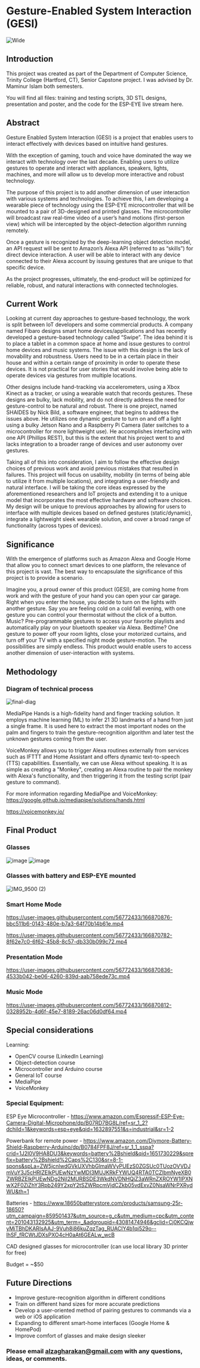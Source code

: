 # Gesture-Enabled System Interaction (GESI) 

![Wide](https://user-images.githubusercontent.com/56772433/166868257-141398ff-e997-40f7-a708-0f5f75153c0c.png)

## Introduction
This project was created as part of the Department of Computer Science, Trinity College (Hartford, CT), Senior Capstone project. I was advised by Dr. Maminur Islam both semesters. 

You will find all files: training and testing scripts, 3D STL designs, presentation and poster, and the code for the ESP-EYE live stream here.

## Abstract
Gesture Enabled System Interaction (GESI) is a project that enables users to interact effectively
with devices based on intuitive hand gestures. 

With the exception of gaming, touch and voice have dominated the way we interact with technology over the last decade. Enabling users to utilize gestures to operate and interact with appliances, speakers, lights, machines, and more
will allow us to develop more interactive and robust technology. 

The purpose of this project is to add another dimension of user interaction with various systems and technologies. To achieve
this, I am developing a wearable piece of technology using the ESP-EYE microcontroller that will be mounted to a pair of 3D-designed and printed glasses. The microcontroller will broadcast raw real-time video of a user’s hand motions (first-person view) which will be intercepted by the object-detection algorithm running remotely. 

Once a gesture is recognized by the deep-learning object detection model, an API request will be sent to Amazon’s Alexa API (referred to as “skills”) for direct device interaction. A user will be able to interact with any device connected to
their Alexa account by issuing gestures that are unique to that specific device. 

As the project progresses, ultimately, the end-product will be optimized for reliable, robust, and natural
interactions with connected technologies.

## Current Work
Looking at current day approaches to gesture-based technology, the work is split between IoT developers and some commercial products. A company named Fibaro designs smart home devices/applications and has recently developed a gesture-based technology called “Swipe”. The idea behind it is to place a tablet in a common space at home and issue gestures to control home devices and music systems. The issue with this design is the lack of movability and robustness. Users need to be in a certain place in their house and within a certain range of proximity in order to operate these devices. It is not practical for user stories that would involve being able to operate devices via gestures from multiple locations. 


Other designs include hand-tracking via accelerometers, using a Xbox Kinect as a tracker, or using a wearable watch that records gestures. These designs are bulky, lack mobility, and do not directly address the need for gesture-control to be natural and robust. There is one project, named SHAIDES by Nick Bild, a software engineer, that begins to address the issues above. He utilizes one dynamic gesture to turn on and off a light using a bulky Jetson Nano and a Raspberry Pi Camera (later switches to a microcontroller for more lightweight use). He accomplishes interfacing with one API (Phillips REST), but this is the extent that his project went to and lacks integration to a broader range of devices and user autonomy over gestures. 


Taking all of this into consideration, I aim to follow the effective design choices of previous work and avoid previous mistakes that resulted in failures. This project will focus on usability, mobility (in terms of being able to utilize it from multiple locations), and integrating a user-friendly and natural interface. I will be taking the core ideas expressed by the aforementioned researchers and IoT projects and extending it to a unique model that incorporates the most effective hardware and software choices. My design will be unique to previous approaches by allowing for users to interface with multiple devices based on defined gestures (static/dynamic), integrate a lightweight sleek wearable solution, and cover a broad range of functionality (across types of devices). 

## Significance
With the emergence of platforms such as Amazon Alexa and Google Home that allow you to connect smart devices to one platform, the relevance of this project is vast. The best way to encapsulate the significance of this project is to provide a scenario. 


Imagine you, a proud owner of this product (GESI), are coming home from work and with the gesture of your hand you can open your car garage. Right when you enter the house, you decide to turn on the lights with another gesture. Say you are feeling cold on a cold fall evening, with one gesture you can control your thermostat without the click of a button. Music? Pre-programmable gestures to access your favorite playlists and automatically play on your bluetooth speaker via Alexa. Bedtime? One gesture to power off your room lights, close your motorized curtains, and turn off your TV with a specified night mode gesture-motion. The possibilities are simply endless. This product would enable users to access another dimension of user-interaction with systems. 

## Methodology 
### Diagram of technical process
![final-diag](https://user-images.githubusercontent.com/56772433/166872247-c94d92d8-1087-4272-9854-899e629259da.png)

MediaPipe Hands is a high-fidelity hand and finger tracking solution. It employs machine learning (ML) to infer 21 3D landmarks of a hand from just a single frame. It is used here to extract the most important nodes on the palm and fingers to train the gesture-recognition algorithm and later test the unknown gestures coming from the user. 

VoiceMonkey allows you to trigger Alexa routines externally from services such as IFTTT and Home Assistant and offers dynamic text-to-speech (TTS) capabilities. Essentially, we can use Alexa without speaking. It is as simple as creating a "Monkey", creating an Alexa routine to pair the monkey with Alexa's functionality, and then triggering it from the testing script (pair gesture to command).

For more information regarding MediaPipe and VoiceMonkey:
https://google.github.io/mediapipe/solutions/hands.html

https://voicemonkey.io/

## Final Product
### Glasses
![image](https://user-images.githubusercontent.com/56772433/166872523-e2d59323-f63a-495b-a239-a1b01f4f47da.png)
![image](https://user-images.githubusercontent.com/56772433/166872605-cad3b2f9-a659-4340-b80a-7ec320c98b9f.png)

### Glasses with battery and ESP-EYE mounted
![IMG_9500 (2)](https://user-images.githubusercontent.com/56772433/166869996-23a053e5-e546-4f5e-8c97-97712a92d2fd.JPG)

### Smart Home Mode
https://user-images.githubusercontent.com/56772433/166870876-bbc511b6-0143-480e-b7a3-64f70b14b61e.mp4

https://user-images.githubusercontent.com/56772433/166870782-8f62e7c0-6f62-45b8-8c57-db330b099c72.mp4


### Presentation Mode

https://user-images.githubusercontent.com/56772433/166870836-4533b042-be06-4260-839d-aab758ede73c.mp4


### Music Mode

https://user-images.githubusercontent.com/56772433/166870812-0328952b-4d6f-45e7-8189-26ac06d0df64.mp4


## Special considerations
Learning: 
- OpenCV course (LinkedIn Learning)
- Object-detection course
- Microcontroller and Arduino course
- General IoT course
- MediaPipe
- VoiceMonkey

### Special Equipment: 
ESP Eye Microcontroller - 
https://www.amazon.com/Espressif-ESP-Eye-Camera-Digital-Microphone/dp/B07RD7BG8L/ref=sr_1_2?dchild=1&keywords=esp+eye&qid=1632897551&s=industrial&sr=1-2

Powerbank for remote power - 
https://www.amazon.com/Diymore-Battery-Shield-Raspberry-Arduino/dp/B0784FPF8J/ref=sr_1_1_sspa?crid=1J2I0V9HA8DU3&keywords=battery%2Bshield&qid=1651730229&sprefix=battery%2Bshield%2Caps%2C130&sr=8-1-spons&spLa=ZW5jcnlwdGVkUXVhbGlmaWVyPUEzS0ZGSUc0TUozOVVDJmVuY3J5cHRlZElkPUEwNzYwMDI3MUJKRkFYWUQ4RTA0TCZlbmNyeXB0ZWRBZElkPUEwNDg2NjI2MURBSDE3WkdNVDNHQiZ3aWRnZXROYW1lPXNwX2F0ZiZhY3Rpb249Y2xpY2tSZWRpcmVjdCZkb05vdExvZ0NsaWNrPXRydWU&th=1

Batteries - 
https://www.18650batterystore.com/products/samsung-25r-18650?utm_campaign=859501437&utm_source=g_c&utm_medium=cpc&utm_content=201043132925&utm_term=_&adgroupid=43081474946&gclid=Cj0KCQjwyMiTBhDKARIsAAJ-9Vuh8i86kuZqzTag_RUACIY4b1qi529o--lhSF_fRCWtJDXsPXO4cH0aAt6GEALw_wcB

CAD designed glasses for microcontroller (can use local library 3D printer for free)

Budget = ~$50

## Future Directions
- Improve gesture-recognition algorithm in different conditions
- Train on different hand sizes for more accurate predictions
- Develop a user-oriented method of pairing gestures to commands via a web or iOS application
- Expanding to different smart-home interfaces (Google Home & HomePod)
- Improve comfort of glasses and make design sleeker

### Please email alzagharakan@gmail.com with any questions, ideas, or comments.





